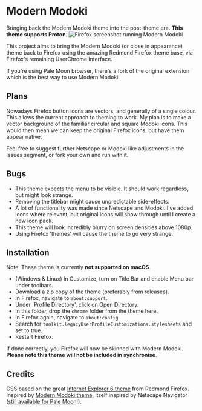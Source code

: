 # Modern Modoki
Bringing back the Modern Modoki theme into the post-theme era. **This theme supports Proton**.
![Firefox screenshot running Modern Modoki](https://user-images.githubusercontent.com/11209477/118357993-aa202800-b574-11eb-9121-31876932e509.png)


This project aims to bring the Modern Modoki (or close in appearance) theme back to Firefox using the amazing Redmond Firefox theme base, via Firefox's remaining UserChrome interface.

If you're using Pale Moon browser, there's a fork of the original extension which is the best way to use Modern Modoki.

## Plans
Nowadays Firefox button icons are vectors, and generally of a single colour. This allows the current approach to theming to work. My plan is to make a vector background of the familiar circular and square Modoki icons. This would then mean we can keep the original Firefox icons, but have them appear native.

Feel free to suggest further Netscape or Modoki like adjustments in the Issues segment, or fork your own and run with it.

## Bugs
* This theme expects the menu to be visible. It should work regardless, but might look strange.
* Removing the titlebar might cause unpredictable side-effects.
* A lot of functionality was made since Netscape and Modoki. I've added icons where relevant, but original icons will show through until I create a new icon pack.
* This theme will look incredibly blurry on screen densities above 1080p.
* Using Firefox 'themes' will cause the theme to go very strange.

## Installation
Note: These theme is currently **not supported on macOS**. 

* (Windows & Linux) In Customize, turn on Title Bar and enable Menu bar under toolbars.
* Download a zip copy of the theme (preferably from releases).
* In Firefox, navigate to `about:support`.
* Under 'Profile Directory', click on Open Directory.
* In this folder, drop the `chrome` folder from the theme here.
* In Firefox again, navigate to `about:config`.
* Search for `toolkit.legacyUserProfileCustomizations.stylesheets` and set to true.
* Restart Firefox.

If done correctly, you Firefox will now be skinned with Modern Modoki. **Please note this theme will not be included in synchronise**.

## Credits
CSS based on the great [Internet Explorer 6 theme][rf] from Redmond Firefox.
Inspired by [Modern Modoki theme][rf], itself inspired by Netscape Navigator ([still available for Pale Moon][mmm]!).

[rf]:  https://github.com/matthewmx86/Redmond-Firefox
[mm]:  http://lowandsh.web.fc2.com/index.en.html
[mmm]: https://addons.palemoon.org/addon/modoki-moon/
